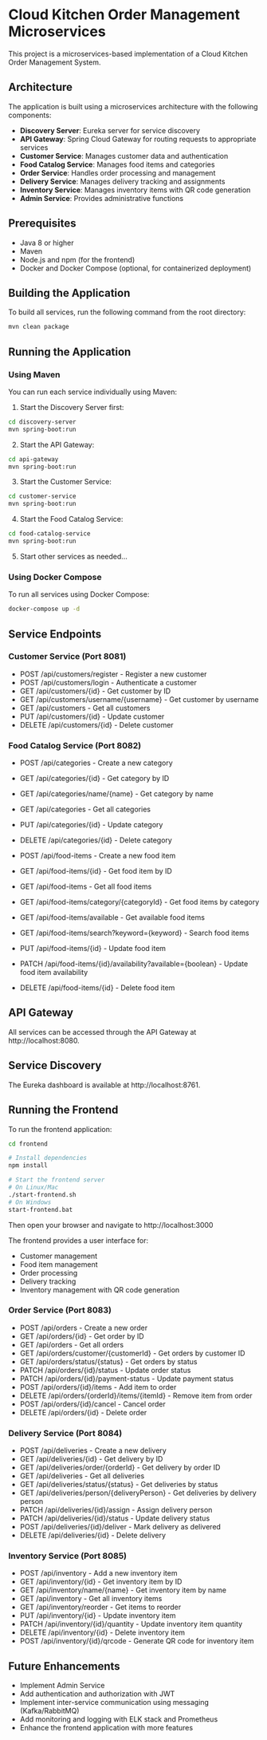 # Cloud Kitchen Order Management Microservices

This project is a microservices-based implementation of a Cloud Kitchen Order Management System.

## Architecture

The application is built using a microservices architecture with the following components:

- **Discovery Server**: Eureka server for service discovery
- **API Gateway**: Spring Cloud Gateway for routing requests to appropriate services
- **Customer Service**: Manages customer data and authentication
- **Food Catalog Service**: Manages food items and categories
- **Order Service**: Handles order processing and management
- **Delivery Service**: Manages delivery tracking and assignments
- **Inventory Service**: Manages inventory items with QR code generation
- **Admin Service**: Provides administrative functions

## Prerequisites

- Java 8 or higher
- Maven
- Node.js and npm (for the frontend)
- Docker and Docker Compose (optional, for containerized deployment)

## Building the Application

To build all services, run the following command from the root directory:

```bash
mvn clean package
```

## Running the Application

### Using Maven

You can run each service individually using Maven:

1. Start the Discovery Server first:
```bash
cd discovery-server
mvn spring-boot:run
```

2. Start the API Gateway:
```bash
cd api-gateway
mvn spring-boot:run
```

3. Start the Customer Service:
```bash
cd customer-service
mvn spring-boot:run
```

4. Start the Food Catalog Service:
```bash
cd food-catalog-service
mvn spring-boot:run
```

5. Start other services as needed...

### Using Docker Compose

To run all services using Docker Compose:

```bash
docker-compose up -d
```

## Service Endpoints

### Customer Service (Port 8081)
- POST /api/customers/register - Register a new customer
- POST /api/customers/login - Authenticate a customer
- GET /api/customers/{id} - Get customer by ID
- GET /api/customers/username/{username} - Get customer by username
- GET /api/customers - Get all customers
- PUT /api/customers/{id} - Update customer
- DELETE /api/customers/{id} - Delete customer

### Food Catalog Service (Port 8082)
- POST /api/categories - Create a new category
- GET /api/categories/{id} - Get category by ID
- GET /api/categories/name/{name} - Get category by name
- GET /api/categories - Get all categories
- PUT /api/categories/{id} - Update category
- DELETE /api/categories/{id} - Delete category

- POST /api/food-items - Create a new food item
- GET /api/food-items/{id} - Get food item by ID
- GET /api/food-items - Get all food items
- GET /api/food-items/category/{categoryId} - Get food items by category
- GET /api/food-items/available - Get available food items
- GET /api/food-items/search?keyword={keyword} - Search food items
- PUT /api/food-items/{id} - Update food item
- PATCH /api/food-items/{id}/availability?available={boolean} - Update food item availability
- DELETE /api/food-items/{id} - Delete food item

## API Gateway

All services can be accessed through the API Gateway at http://localhost:8080.

## Service Discovery

The Eureka dashboard is available at http://localhost:8761.

## Running the Frontend

To run the frontend application:

```bash
cd frontend

# Install dependencies
npm install

# Start the frontend server
# On Linux/Mac
./start-frontend.sh
# On Windows
start-frontend.bat
```

Then open your browser and navigate to http://localhost:3000

The frontend provides a user interface for:
- Customer management
- Food item management
- Order processing
- Delivery tracking
- Inventory management with QR code generation

### Order Service (Port 8083)
- POST /api/orders - Create a new order
- GET /api/orders/{id} - Get order by ID
- GET /api/orders - Get all orders
- GET /api/orders/customer/{customerId} - Get orders by customer ID
- GET /api/orders/status/{status} - Get orders by status
- PATCH /api/orders/{id}/status - Update order status
- PATCH /api/orders/{id}/payment-status - Update payment status
- POST /api/orders/{id}/items - Add item to order
- DELETE /api/orders/{orderId}/items/{itemId} - Remove item from order
- POST /api/orders/{id}/cancel - Cancel order
- DELETE /api/orders/{id} - Delete order

### Delivery Service (Port 8084)
- POST /api/deliveries - Create a new delivery
- GET /api/deliveries/{id} - Get delivery by ID
- GET /api/deliveries/order/{orderId} - Get delivery by order ID
- GET /api/deliveries - Get all deliveries
- GET /api/deliveries/status/{status} - Get deliveries by status
- GET /api/deliveries/person/{deliveryPerson} - Get deliveries by delivery person
- PATCH /api/deliveries/{id}/assign - Assign delivery person
- PATCH /api/deliveries/{id}/status - Update delivery status
- POST /api/deliveries/{id}/deliver - Mark delivery as delivered
- DELETE /api/deliveries/{id} - Delete delivery

### Inventory Service (Port 8085)
- POST /api/inventory - Add a new inventory item
- GET /api/inventory/{id} - Get inventory item by ID
- GET /api/inventory/name/{name} - Get inventory item by name
- GET /api/inventory - Get all inventory items
- GET /api/inventory/reorder - Get items to reorder
- PUT /api/inventory/{id} - Update inventory item
- PATCH /api/inventory/{id}/quantity - Update inventory item quantity
- DELETE /api/inventory/{id} - Delete inventory item
- POST /api/inventory/{id}/qrcode - Generate QR code for inventory item

## Future Enhancements

- Implement Admin Service
- Add authentication and authorization with JWT
- Implement inter-service communication using messaging (Kafka/RabbitMQ)
- Add monitoring and logging with ELK stack and Prometheus
- Enhance the frontend application with more features
